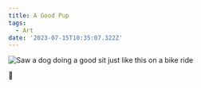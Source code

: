 ```yaml
---
title: A Good Pup
tags:
  - Art
date: '2023-07-15T10:35:07.322Z'
---
```


![Saw a dog doing a good sit just like this on a bike ride](https://res.cloudinary.com/cpadilla/image/upload/t_optimize/chrisdpadilla/blog/art/agoodpup_dasct9.jpg)

🐶
